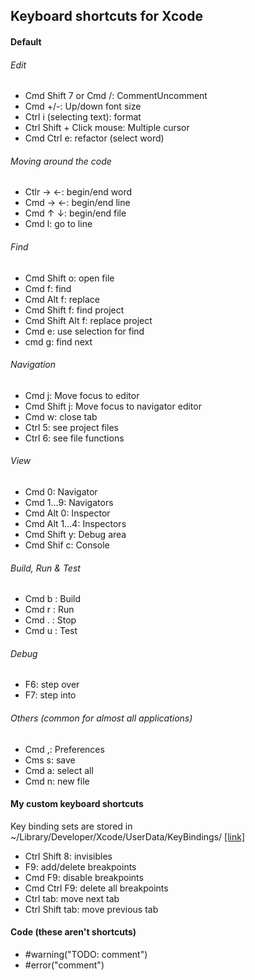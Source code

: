 ## Keyboard shortcuts for Xcode

#### Default

###### Edit
- Cmd Shift 7 or Cmd /: CommentUncomment
- Cmd +/-: Up/down font size
- Ctrl i (selecting text): format
- Ctrl Shift + Click mouse: Multiple cursor
- Cmd Ctrl e: refactor (select word)

###### Moving around the code
- Ctlr → ←: begin/end word
- Cmd → ←: begin/end line
- Cmd ↑ ↓: begin/end file
- Cmd l: go to line

###### Find
- Cmd Shift o: open file
- Cmd f: find
- Cmd Alt f: replace
- Cmd Shift f: find project
- Cmd Shift Alt f: replace project
- Cmd e: use selection for find
- cmd g: find next

###### Navigation
- Cmd j: Move focus to editor
- Cmd Shift j: Move focus to navigator editor
- Cmd w: close tab
- Ctrl 5: see project files
- Ctrl 6: see file functions

###### View
- Cmd 0: Navigator
- Cmd 1...9: Navigators
- Cmd Alt 0: Inspector
- Cmd Alt 1...4: Inspectors
- Cmd Shift y: Debug area
- Cmd Shif c: Console

###### Build, Run & Test
- Cmd b : Build
- Cmd r : Run
- Cmd . : Stop
- Cmd u : Test

###### Debug
- F6: step over
- F7: step into

###### Others (common for almost all applications)
- Cmd ,: Preferences
- Cms s: save
- Cmd a: select all
- Cmd n: new file


#### My custom keyboard shortcuts
Key binding sets are stored in ~/Library/Developer/Xcode/UserData/KeyBindings/ [[link]](https://www.andr.mu/logs/xcode-custom-key-bindings/)

- Ctrl Shift 8: invisibles
- F9: add/delete breakpoints
- Cmd F9: disable breakpoints
- Cmd Ctrl F9: delete all breakpoints
- Ctrl tab: move next tab
- Ctrl Shift tab: move previous tab


#### Code (these aren't shortcuts)
- \#warning("TODO: comment")
- \#error("comment")